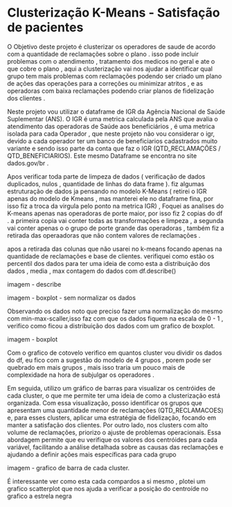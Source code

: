 # Clusterização K-Means  -  Satisfação de pacientes


O Objetivo deste projeto é clusterizar os operadores de saude de acordo com a quantidade de reclamações sobre o plano . 
isso pode incluir problemas com o atendimento , tratamento dos medicos no geral  e ate o que cobre o plano , 
aqui a clusterização vai nos  ajudar a identificar qual grupo tem mais problemas com reclamações
podendo ser criado um plano de ações das operações para a correções ou minimizar atritos  , e as operadoras com baixa reclamações podendo criar planos de fidelização dos clientes .

Neste projeto vou utilizar o dataframe de IGR da Agência Nacional de Saúde Suplementar (ANS).
O IGR é uma metrica calculada pela ANS que avalia o atendimento das operadoras de Saúde  aos beneficiários , é uma metrica isolada para cada Operador , 
que neste  projeto não vou considerar o igr, devido a  cada operador ter um banco de beneficiarios cadastrados muito variante e sendo isso parte da conta que faz o IGR (QTD_RECLAMAÇÕES / QTD_BENEFICIARIOS).
Este mesmo Dataframe se encontra no site dados.gov/br .


Apos verificar toda parte de limpeza de dados ( verificação de dados duplicados, nulos , quantidade de linhas do data frame ).
fiz algumas estruturação de dados ja pensando no modelo K-Means ( retirei o IGR apenas do modelo de Kmeans , mas manterei ele no dataframe fina, por isso fiz a troca da virgula pelo ponto na metrica IGR) ,
Foquei as analises do  K-means apenas nas operadoras de porte maior, por isso fiz 2 copias do df . 
a primeira copia vai conter todas as transformações e limpeza ,  a segunda vai conter apenas o o grupo de porte grande das operadoras , também fiz a retirada das operaadoras que não contem valores de reclamações .


apos a retirada das colunas que não usarei no k-means focando apenas na quantidade de reclamações e base de clientes.
verifiquei como estão  os percentil dos dados para ter uma ideia de como esta a distribuição dos dados , media , max contagem do dados com df.describe()

imagem -  describe




imagem - boxplot - sem normalizar os dados


Observando os dados noto que preciso fazer uma normalização do mesmo com min-max-scaller,isso faz com que os dados fiquem na escala de 0 - 1 ,  verifico como ficou a distribuição dos dados com um grafico de boxplot. 

imagem -  boxplot




Com o grafico de  cotovelo verifico em quantos cluster vou dividir os dados do df, eu fico com a sugestão do modelo de 4 grupos , porem pode ser quebrado em mais grupos , mais isso traria um pouco mais de complexidade na hora de subjulgar os operadores .


Em seguida, utilizo um gráfico de barras para visualizar os centróides de cada cluster, o que me permite ter uma ideia de como a clusterização está organizada. Com essa visualização, posso identificar os grupos que apresentam uma quantidade menor de reclamações (QTD_RECLAMACOES) e, para esses clusters, aplicar uma estratégia de fidelização, focando em manter a satisfação dos clientes. Por outro lado, nos clusters com alto volume de reclamações, priorizo o ajuste de problemas operacionais. Essa abordagem permite que eu verifique os valores dos centróides para cada variável, facilitando a análise detalhada sobre as causas das reclamações e ajudando a definir ações mais específicas para cada grupo


imagem - grafico de barra de cada cluster.





É interessante ver como esta cada compardos a si mesmo , plotei um grafico scatterplot que nos ajuda a verificar a posição do centroíde no grafico a estrela negra 